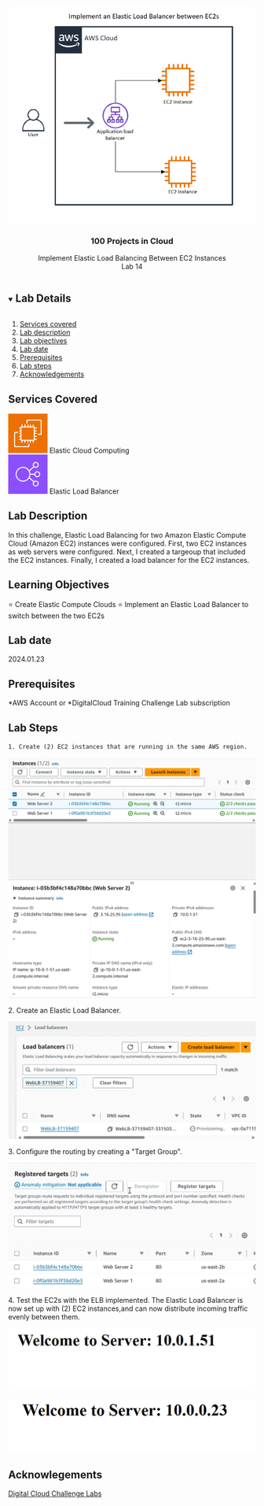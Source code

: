 <br />

<p align="center">
    <a href="img/">
        <img src="Implement_ELB_EC2s.png">
    </a>
    <h3 align="center">100 Projects in Cloud</h3>
<p align="center">
    Implement Elastic Load Balancing Between EC2 Instances
        <br />
        Lab 14
        <br/>
    </p>
</p>

<details open="open">
  <summary><h2 style="display: inline-block">Lab Details</h2></summary>
  <ol>
    <li><a href="#services-covered">Services covered</a></li>
    <li><a href="#lab-description">Lab description</a></li>
    <li><a href="#learning-objectives">Lab objectives</a></li>
    <li><a href="#lab-date">Lab date</a></li>
    <li><a href="#prerequisites">Prerequisites</a></li>    
    <li><a href="#lab-steps">Lab steps</a></li>
    <li><a href="#acknowledgements">Acknowledgements</a></li>
  </ol>
</details>

## Services Covered

<img src="EC2.png"> Elastic Cloud Computing
<br> <img src="ELB.png"> Elastic Load Balancer <br/>

## Lab Description

In this challenge, Elastic Load Balancing for two Amazon Elastic Compute Cloud (Amazon EC2) instances were configured. First, two EC2 instances as web servers were configured. Next, I created a targeoup that included the EC2 instances. Finally, I created a load balancer for the EC2 instances.

## Learning Objectives

⭐ Create Elastic Compute Clouds
⭐ Implement an Elastic Load Balancer to switch between the two EC2s

## Lab date
   2024.01.23

## Prerequisites
*AWS Account or *DigitalCloud Training Challenge Lab subscription

## Lab Steps

    1. Create (2) EC2 instances that are running in the same AWS region. 
<p align="center">
    <a href="img/">
        <img src="2-EC2_Created.png">
    </a>
</p>
    2. Create an Elastic Load Balancer.
<p align="center">
    <a href="img/">
        <img src="LoadBalancerCreated.png">
    </a>
</p>
    3. Configure the routing by creating a "Target Group". 
<p align="center">
    <a href="img/">
        <img src="Registered_Targets.png">
    </a>
</p>
    4. Test the EC2s with the ELB implemented. The Elastic Load Balancer is now set up with (2) EC2 instances,and can now distribute incoming traffic evenly between them.
<p align="center">
    <a href="img/">
        <img src="EC2_1.png">
    </a>
</p>
<p align="center">
    <a href="img/">
        <img src="EC2_2.png">
    </a>
</p>

## Acknowlegements

[Digital Cloud Challenge Labs](https://digitalcloud.training/hands-on-challenge-labs/)
